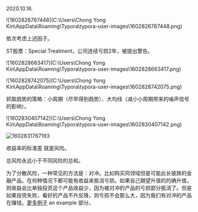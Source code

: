 2020.10.16.

![1602826787448](C:\Users\Chong Yong Kin\AppData\Roaming\Typora\typora-user-images\1602826787448.png)

依次考虑上述因子。

ST股票：Special Treatment，公司连续亏损2年，被提出警告。



![1602828663417](C:\Users\Chong Yong Kin\AppData\Roaming\Typora\typora-user-images\1602828663417.png)

![1602828742075](C:\Users\Chong Yong Kin\AppData\Roaming\Typora\typora-user-images\1602828742075.png)

抓取趋势的策略：小周期（尽早得到趋势）、大均线（减小小周期带来的噪声信号的影响）。



![1602830407142](C:\Users\Chong Yong Kin\AppData\Roaming\Typora\typora-user-images\1602830407142.png)

<img src="C:\Users\Chong Yong Kin\AppData\Roaming\Typora\typora-user-images\1602831767193.png" alt="1602831767193"  />



收益率的标准差 就是风险。

总风险永远小于不同风险的总和。

为了分散风险，一种常见的方法是：对冲。比如购买同领域但是可能此长彼跌的金融产品。在何种情况下都可能有收益来抵消亏损。如果自己期望升值的的确升值，则收益会比单独投资这个产品收益少，因为被对冲的产品的亏损部分抵消了。但是如果投资失败，看好的产品不升反降，则亏损不会那么大，因为我们有对冲的产品在赚钱。[更多例子](https://www.investopedia.com/articles/optioninvestor/07/hedging-intro.asp) an example 部分。